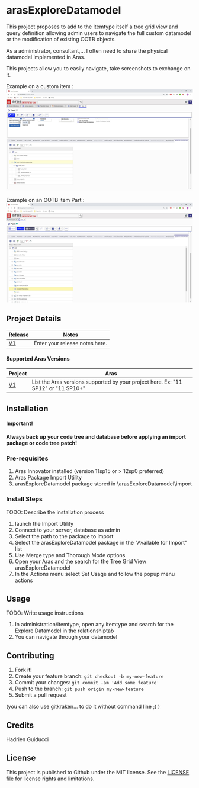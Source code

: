 # arasExploreDatamodel

This project proposes to add to the itemtype itself a tree grid view and query definition allowing admin users to navigate the full custom datamodel or the modification of existing OOTB objects.

As a administrator, consultant,... I often need to share the physical datamodel implemented in Aras.

This projects allow you to easily navigate, take screenshots to exchange on it.

Example on a custom item :
![Example on a custom item](./Screenshots/9_Explore_your_Item_datamodel.png)

Example on an OOTB item Part :
![Example on an OOTB item Part](./Screenshots/10_Explore_OOTB_data_model_you_modified.png)


## Project Details

Release | Notes
--------|--------
[V1](https://github.com/hguid/arasExploreDatamodel/tree/V1) | Enter your release notes here.

#### Supported Aras Versions

Project | Aras
--------|------
[V1](https://github.com/hguid/arasExploreDatamodel/tree/V1) | List the Aras versions supported by your project here. Ex: "11 SP12" or "11 SP10+"


## Installation

#### Important!
**Always back up your code tree and database before applying an import package or code tree patch!**

### Pre-requisites

1. Aras Innovator installed (version 11sp15 or > 12sp0 preferred)
2. Aras Package Import Utility
3. arasExploreDatamodel package stored in \arasExploreDatamodel\import

### Install Steps

TODO: Describe the installation process

1. launch the Import Utility
2. Connect to your server, database as admin
3. Select the path to the package to import
4. Select the arasExploreDatamodel package in the "Available for Import" list
5. Use Merge type and Thorough Mode options
6. Open your Aras and the search for the Tree Grid View arasExploreDatamodel
7. In the Actions menu select Set Usage and follow the popup menu actions


## Usage

TODO: Write usage instructions

1. In administration/itemtype, open any itemtype and search for the Explore Datamodel in the relationshiptab
2. You can navigate through your datamodel


## Contributing

1. Fork it!
2. Create your feature branch: `git checkout -b my-new-feature`
3. Commit your changes: `git commit -am 'Add some feature'`
4. Push to the branch: `git push origin my-new-feature`
5. Submit a pull request

(you can also use gitkraken... to do it without command line ;) )

## Credits
Hadrien Guiducci


## License
This project is published to Github under the MIT license. See the [LICENSE file](./LICENSE.md) for license rights and limitations.